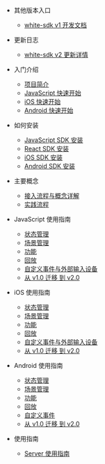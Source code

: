 * 其他版本入口
  * [white-sdk v1 开发文档](/zh-CN/v1/README.md)

* 更新日志
  * [white-sdk v2 更新详情](/zh-CN/v2/release-node.md)

* 入门介绍
  * [项目简介](/zh-CN/v2/introduction.md)
  * [JavaScript 快速开始](/zh-CN/v2/js-quickstart.md)
  * [iOS 快速开始](/zh-CN/v2/ios-quickstart.md)
  * [Android 快速开始](/zh-CN/v2/android-quickstart.md)

* 如何安装
  * [JavaScript SDK 安装](/zh-CN/v2/js-sdk-install.md)
  * [React SDK 安装](/zh-CN/v2/react-sdk-intsall.md)
  * [iOS SDK 安装](/zh-CN/v2/ios-sdk-install.md)
  * [Android SDK 安装](/zh-CN/v2/android-sdk-install.md)

* 主要概念
  * [接入流程与概念详解](/zh-CN/v2/concept.md)
  * [实践流程](/zh-CN/v2/process.md)

* JavaScript 使用指南
  * [状态管理](/zh-CN/v2/js-details/state.md)
  * [场景管理](/zh-CN/v2/js-details/scene.md)
  * [功能](/zh-CN/v2/js-details/feature.md)
  * [回放](/zh-CN/v2/js-details/replay.md)
  * [自定义事件与外部输入设备](/zh-CN/v2/js-details/events.md)
  * [从 v1.0 迁移 到 v2.0](/zh-CN/v2/js-details/v2migration.md)

* iOS 使用指南
    * [状态管理](/zh-CN/v2/ios-details/state.md)
    * [场景管理](/zh-CN/v2/ios-details/scene.md)
    * [功能](zh-CN/v2/ios-details/feature.md)
    * [回放](zh-CN/v2/ios-details/replay.md)
    * [自定义事件与外部输入设备](/zh-CN/v2/ios-details/events.md)
    * [从 v1.0 迁移 到 v2.0](/zh-CN/v2/ios-details/v2migration.md)

* Android 使用指南
    * [状态管理](/zh-CN/v2/android-details/state.md)
    * [场景管理](/zh-CN/v2/android-details/scene.md)
    * [功能](zh-CN/v2/android-details/feature.md)
    * [回放](zh-CN/v2/android-details/replay.md)
    * [自定义事件](/zh-CN/v2/android-details/events.md)
    * [从 v1.0 迁移 到 v2.0](/zh-CN/v2/android-details/v2migration.md)

* 使用指南
  * [Server 使用指南](/zh-CN/v2/server-detail-api.md)